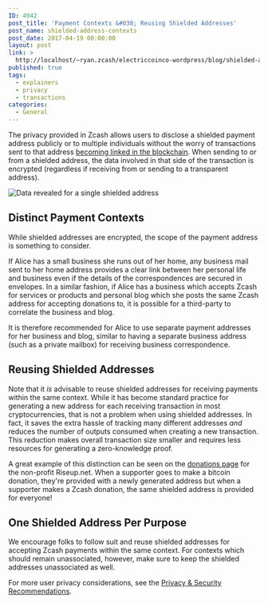 ```yaml
---
ID: 4942
post_title: 'Payment Contexts &#038; Reusing Shielded Addresses'
post_name: shielded-address-contexts
post_date: 2017-04-19 00:00:00
layout: post
link: >
  http://localhost/~ryan.zcash/electriccoinco-wordpress/blog/shielded-address-contexts/
published: true
tags:
  - explainers
  - privacy
  - transactions
categories:
  - General
---
```

<p>The privacy provided in Zcash allows users to disclose a shielded payment address publicly or to multiple individuals without the worry of transactions sent to that address <a class="reference external" href="/blog/transaction-linkability">becoming linked in the blockchain</a>. When sending to or from a shielded address, the data involved in that side of the transaction is encrypted (regardless if receiving from or sending to a transparent address).</p>
<div class="figure align-center">
<img alt="Data revealed for a single shielded address" class="center-image" src="/wp-content/uploads/2018/09/simple-z.png"/></div>
<div class="section" id="distinct-payment-contexts">
<h2>Distinct Payment Contexts</h2>
<p>While shielded addresses are encrypted, the scope of the payment address is something to consider.</p>
<p>If Alice has a small business she runs out of her home, any business mail sent to her home address provides a clear link between her personal life and business even if the details of the correspondences are secured in envelopes. In a similar fashion, if Alice has a business which accepts Zcash for services or products and personal blog which she posts the same Zcash address for accepting donations to, it is possible for a third-party to correlate the business and blog.</p>
<p>It is therefore recommended for Alice to use separate payment addresses for her business and blog, similar to having a separate business address (such as a private mailbox) for receiving business correspondence.</p>
</div>
<div class="section" id="reusing-shielded-addresses">
<h2>Reusing Shielded Addresses</h2>
<p>Note that it <em>is</em> advisable to reuse shielded addresses for receiving payments within the same context. While it has become standard practice for generating a new address for each receiving transaction in most cryptocurrencies, that is not a problem when using shielded addresses. In fact, it saves the extra hassle of tracking many different addresses <em>and</em> reduces the number of outputs consumed when creating a new transaction. This reduction makes overall transaction size smaller and requires less resources for generating a zero-knowledge proof.</p>
<p>A great example of this distinction can be seen on the <a class="reference external" href="https://riseup.net/donate">donations page</a> for the non-profit Riseup.net. When a supporter goes to make a bitcoin donation, they're provided with a newly generated address but when a supporter makes a Zcash donation, the same shielded address is provided for everyone!</p>
</div>
<div class="section" id="one-shielded-address-per-purpose">
<h2>One Shielded Address Per Purpose</h2>
<p>We encourage folks to follow suit and reuse shielded addresses for accepting Zcash payments within the same context. For contexts which should remain unassociated, however, make sure to keep the shielded addresses unassociated as well.</p>
<p>For more user privacy considerations, see the <a class="reference external" href="https://z.cash/support/security/privacy-security-recommendations.html">Privacy &amp; Security Recommendations</a>.</p>
</div>
